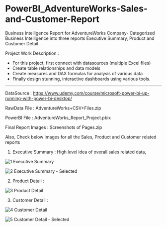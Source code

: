 # PowerBI_AdventureWorks-Sales-and-Customer-Report
Business Intelligence Report for AdventureWorks Company- Categorized Business Intelligence into three reports Executive Summary, Product and Customer Detail

Project Work Description : 

- For this project, first connect with datasources (multiple Excel files)
- Create table relationships and data models
- Create measures and DAX formulas for analysis of various data
- Finally design stunning, interactive dashboards using various tools.


----------------------------------------------------------------------------------------------------------------------------------------------------


DataSource : https://www.udemy.com/course/microsoft-power-bi-up-running-with-power-bi-desktop/

RawData File : AdventureWorks+CSV+Files.zip

PowerBI File : AdventureWorks_Report_Project.pbix

Final Report Images : Screenshots of Pages.zip

Also, Check below images for all the Sales, Product and Customer related reports

1. Executive Summary : High level idea of overall sales related data, 


![1  Executive Summary](https://user-images.githubusercontent.com/19344819/227928092-24316998-cdb7-4d28-ad6e-b0d351322320.PNG)

![2  Executive Summary - Selected](https://user-images.githubusercontent.com/19344819/227928261-4e0448dd-646b-4722-9d0c-64011e0fb172.png)


2. Product Detail : 

![3  Product Detail](https://user-images.githubusercontent.com/19344819/227928338-ed740081-aaf1-46c9-a7aa-acb53edb5043.PNG)


3. Customer Detail :


![4  Customer Detail](https://user-images.githubusercontent.com/19344819/227928413-5d4ab3f4-c00c-4d0b-885a-05980526e5ad.PNG)

![5  Customer Detail  - Selected](https://user-images.githubusercontent.com/19344819/227928436-4bad586d-92ca-4306-9dd0-36bcb5d1bdc9.png)
